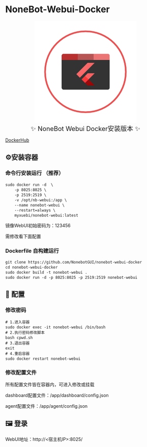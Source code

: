# NoneBot-Webui-Docker

<div align="center">
  <img src="https://raw.githubusercontent.com/NonebotGUI/nonebot-flutter-webui-dashboard/refs/heads/main/lib/assets/logo.png" alt="nonebot-flutter-gui" width="320" height="320" /><br>
</div>

<div align="center" style="font-size:20px;">
    ✨ NoneBot Webui Docker安装版本 ✨
</div>

[DockerHub](https://hub.docker.com/r/myxuebi/nonebot-webui)

## ⚙️安装容器
### 命令行安装运行 （推荐）
```shell
sudo docker run -d  \
    -p 8025:8025 \
    -p 2519:2519 \
    -v /opt/nb-webui:/app \
    --name nonebot-webui \
    --restart=always \
    myxuebi/nonebot-webui:latest
```
镜像WebUI初始密码为：123456 

需修改看下面配置

### Dockerfile 自构建运行
```shell
git clone https://github.com/NonebotGUI/nonebot-webui-docker
cd nonebot-webui-docker
sudo docker build -t nonebot-webui .
sudo docker run -d -p 8025:8025 -p 2519:2519 nonebot-webui
```

## 📑 配置
### 修改密码
```shell
# 1.进入容器
sudo docker exec -it nonebot-webui /bin/bash
# 2.执行密码修改脚本
bash cpwd.sh
# 3.退出容器
exit
# 4.重启容器
sudo docker restart nonebot-webui
```

### 修改配置文件
所有配置文件皆在容器内，可进入修改或挂载 

dashboard配置文件：/app/dashboard/config.json 

agent配置文件：/app/agent/config.json

## 🖼️ 登录
WebUI地址：http://<宿主机IP>:8025/